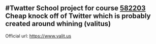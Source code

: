#Twatter
School project for course [582203](https://www.cs.helsinki.fi/courses/582203/2016/s/a/1)  
Cheap knock off of Twitter which is probably created around whining (valitus)  
---
Official url: https://www.valit.us
